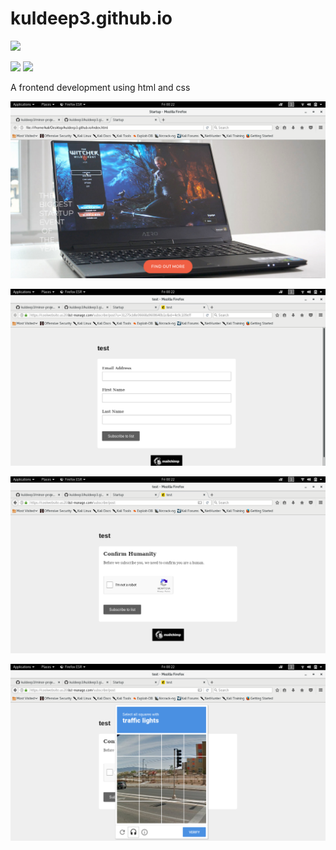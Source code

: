 # kuldeep3.github.io
![](https://img.shields.io/github/stars/kuldeep3/kuldeep3.github.io.svg?style=social)


![](https://forthebadge.com/images/badges/uses-html.svg)
![](https://forthebadge.com/images/badges/uses-css.svg)

A frontend development using html and css

![](https://github.com/kuldeep3/kuldeep3.github.io/blob/master/screenshots/img1.png)

![](https://github.com/kuldeep3/kuldeep3.github.io/blob/master/screenshots/img2.png)

![](https://github.com/kuldeep3/kuldeep3.github.io/blob/master/screenshots/img3.png)

![](https://github.com/kuldeep3/kuldeep3.github.io/blob/master/screenshots/img4.png)
